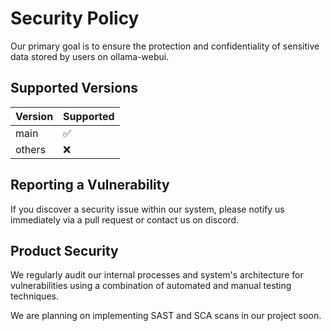 # Security Policy
Our primary goal is to ensure the protection and confidentiality of sensitive data stored by users on ollama-webui.
## Supported Versions


| Version | Supported          |
| ------- | ------------------ |
| main  | :white_check_mark: |
| others   | :x:                |


## Reporting a Vulnerability

If you discover a security issue within our system, please notify us immediately via a pull request or contact us on discord.

## Product Security
We regularly audit our internal processes and system's architecture for vulnerabilities using a combination of automated and manual testing techniques.

We are planning on implementing SAST and SCA scans in our project soon.

